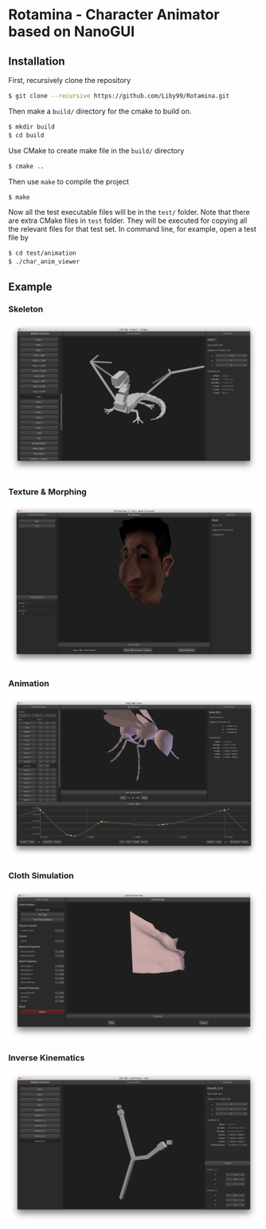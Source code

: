 # Rotamina - Character Animator based on NanoGUI

## Installation

First, recursively clone the repository

``` bash
$ git clone --recursive https://github.com/Liby99/Rotamina.git
```

Then make a `build/` directory for the cmake to build on.

``` bash
$ mkdir build
$ cd build
```

Use CMake to create make file in the `build/` directory

``` bash
$ cmake ..
```

Then use `make` to compile the project

``` bash
$ make
```

Now all the test executable files will be in the `test/` folder. Note that there are extra CMake
files in `test` folder. They will be executed for copying all the relevant files for that test set.
In command line, for example, open a test file by

``` bash
$ cd test/animation
$ ./char_anim_viewer
```

## Example

### Skeleton

![Skeleton](https://github.com/Liby99/Rotamina/blob/master/doc/images/skel.png?raw=true)

### Texture & Morphing

![Texture & Morphing](https://github.com/Liby99/Rotamina/blob/master/doc/images/tex_morph.png?raw=true)

### Animation

![Animation](https://github.com/Liby99/Rotamina/blob/master/doc/images/animation.png?raw=true)

### Cloth Simulation

![Cloth](https://github.com/Liby99/Rotamina/blob/master/doc/images/flag.png?raw=true)

### Inverse Kinematics

![IK](https://github.com/Liby99/Rotamina/blob/master/doc/images/ik_2.png?raw=true)
